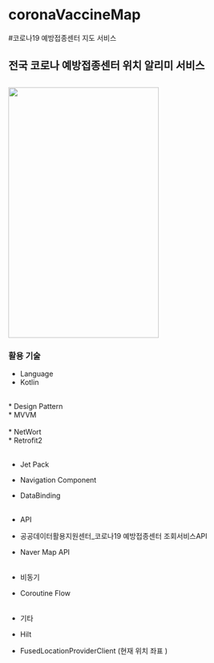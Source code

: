 # coronaVaccineMap

#코로나19 예방접종센터 지도 서비스 

## 전국 코로나 예방접종센터 위치 알리미 서비스 
<img src="https://user-images.githubusercontent.com/59818827/200567492-6c369101-c4b8-43f3-beee-2068e1d87a42.gif"
width="300" height="500">
<br>
---


### 활용 기술 <br>

* Language<br>
 * Kotlin<br>
 <br>
* Design Pattern<br>
 * MVVM <br>
<br>
* NetWort<br>
 * Retrofit2 <br><br>
 
* Jet Pack<br>
 * Navigation Component <br>
 * DataBinding
 <br><br>
 
* API<br>
 * 공공데이터활용지원센터_코로나19 예방접종센터 조회서비스API <br>
 * Naver Map API<br><br>
* 비동기<br>
 * Coroutine Flow <br><br>
 
* 기타 <br>
 * Hilt<br>
 * FusedLocationProviderClient (현재 위치 좌표 )
